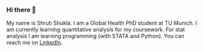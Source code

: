 ### Hi there 👋

My name is Shruti Shukla. I am a Global Health PhD student at TU Munich.
I am currently learning quantitative analysis for my coursework. For stat analysis I am learning programming (with STATA and Python).
You can reach me on [LinkedIn](https://www.linkedin.com/in/shruti-shukla-2768b842).

<!--
**shrskla/shrskla** is a ✨ _special_ ✨ repository because its `README.md` (this file) appears on your GitHub profile.

Here are some ideas to get you started:

- 🔭 I’m currently working on ...
- 🌱 I’m currently learning ...
- 👯 I’m looking to collaborate on ...
- 🤔 I’m looking for help with ...
- 💬 Ask me about ...
- 📫 How to reach me: ...
- 😄 Pronouns: ...
- ⚡ Fun fact: ...
-->
